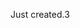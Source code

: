Just created.3
<!--stackedit_data:
eyJkaXNjdXNzaW9ucyI6eyJ6SFI5dDg1NVVSRUF6YUNSIjp7In
RleHQiOiJjcmVhdGVkIiwic3RhcnQiOjUsImVuZCI6MTJ9fSwi
Y29tbWVudHMiOnsiR3NMV2RaQW1ua3puQWJRVCI6eyJkaXNjdX
NzaW9uSWQiOiJ6SFI5dDg1NVVSRUF6YUNSIiwic3ViIjoiZ2g6
MTAwNTI1NyIsInRleHQiOiJDaGVjayB0aGlzIG91dCEiLCJjcm
VhdGVkIjoxNTMwOTcyNzU3MDMwfX0sImhpc3RvcnkiOlstNzMz
NDQ2NzkxXX0=
-->
